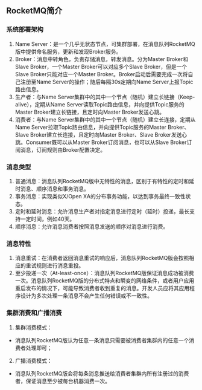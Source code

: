 ## RocketMQ简介
### 系统部署架构

1. Name Server：是一个几乎无状态节点，可集群部署，在消息队列RocketMQ版中提供命名服务，更新和发现Broker服务。
1. Broker：消息中转角色，负责存储消息，转发消息。分为Master Broker和Slave Broker，一个Master Broker可以对应多个Slave Broker，但是一个Slave Broker只能对应一个Master Broker。Broker启动后需要完成一次将自己注册至Name Server的操作；随后每隔30s定期向Name Server上报Topic路由信息。
1. 生产者：与Name Server集群中的其中一个节点（随机）建立长链接（Keep-alive），定期从Name Server读取Topic路由信息，并向提供Topic服务的Master Broker建立长链接，且定时向Master Broker发送心跳。
1. 消费者：与Name Server集群中的其中一个节点（随机）建立长连接，定期从Name Server拉取Topic路由信息，并向提供Topic服务的Master Broker、Slave Broker建立长连接，且定时向Master Broker、Slave Broker发送心跳。Consumer既可以从Master Broker订阅消息，也可以从Slave Broker订阅消息，订阅规则由Broker配置决定。

### 消息类型

1. 普通消息：消息队列RocketMQ版中无特性的消息，区别于有特性的定时和延时消息、顺序消息和事务消息。
1. 事务消息：实现类似X/Open XA的分布事务功能，以达到事务最终一致性状态。
1. 定时和延时消息：允许消息生产者对指定消息进行定时（延时）投递，最长支持一定时间，例如40天。
1. 顺序消息：允许消息消费者按照消息发送的顺序对消息进行消费。
### 消息特性
1. 消息重试：在消费者返回消息重试的响应后，消息队列RocketMQ版会按照相应的重试规则进行消息重投。
1. 至少投递一次（At-least-once）：消息队列RocketMQ版保证消息成功被消费一次。消息队列RocketMQ版的分布式特点和瞬变的网络条件，或者用户应用重启发布的情况下，可能导致消费者收到重复的消息。开发人员应将其应用程序设计为多次处理一条消息不会产生任何错误或不一致性。


### 集群消费和广播消费
1. 集群消费模式：
- 消息队列RocketMQ版认为任意一条消息只需要被消费者集群内的任意一个消费者处理即可；
2. 广播消费模式：
- 消息队列RocketMQ版会将每条消息推送给消费者集群内所有注册过的消费者，保证消息至少被每台机器消费一次。